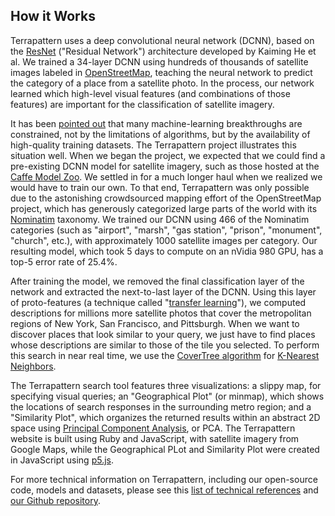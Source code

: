 ## How it Works

Terrapattern uses a deep convolutional neural network (DCNN), based on the [ResNet](http://arxiv.org/abs/1512.03385) ("Residual Network") architecture developed by Kaiming He et al. We trained a 34-layer DCNN using hundreds of thousands of satellite images labeled in [OpenStreetMap](https://www.openstreetmap.org/), teaching the neural network to predict the category of a place from a satellite photo. In the process, our network learned which high-level visual features (and combinations of those features) are important for the classification of satellite imagery. 

It has been [pointed out](http://www.spacemachine.net/views/2016/3/datasets-over-algorithms) that many machine-learning breakthroughs are constrained, not by the limitations of algorithms, but by the availability of high-quality training datasets. The Terrapattern project illustrates this situation well. When we began the project, we expected that we could find a pre-existing DCNN model for satellite imagery, such as those hosted at the [Caffe Model Zoo](http://caffe.berkeleyvision.org/model_zoo.html). We settled in for a much longer haul when we realized we would have to train our own. To that end, Terrapattern was only possible due to the astonishing crowdsourced mapping effort of the OpenStreetMap project, which has generously categorized large parts of the world with its [Nominatim](http://wiki.openstreetmap.org/wiki/Nominatim/Special_Phrases/EN) taxonomy. We trained our DCNN using 466 of the Nominatim categories (such as "airport", "marsh", "gas station", "prison", "monument", "church", etc.), with approximately 1000 satellite images per category. Our resulting model, which took 5 days to compute on an nVidia 980 GPU, has a top-5 error rate of 25.4%.

After training the model, we removed the final classification layer of the network and extracted the next-to-last layer of the DCNN. Using this layer of proto-features (a technique called "[transfer learning](https://www.tensorflow.org/versions/r0.8/tutorials/image_recognition/index.html)"), we computed descriptions for millions more satellite photos that cover the metropolitan regions of New York, San Francisco, and Pittsburgh. When we want to discover places that look similar to your query, we just have to find places whose descriptions are similar to those of the tile you selected. To perform this search in near real time, we use the [CoverTree algorithm](https://github.com/manzilzaheer/CoverTree) for [K-Nearest Neighbors](https://en.wikipedia.org/wiki/K-nearest_neighbors_algorithm).

The Terrapattern search tool features three visualizations: a slippy map, for specifying visual queries; an "Geographical Plot" (or minmap), which shows the locations of search responses in the surrounding metro region; and a "Similarity Plot", which organizes the returned results within an abstract 2D space using [Principal Component Analysis](https://en.wikipedia.org/wiki/Principal_component_analysis), or PCA. The Terrapattern website is built using Ruby and JavaScript, with satellite imagery from Google Maps, while the Geographical PLot and Similarity Plot were created in JavaScript using [p5.js](http://p5js.org/). 

For more technical information on Terrapattern, including our open-source code, models and datasets, please see this [list of technical references](http://www.terrapattern.com/references#technical-bibliography) and [our Github repository](http://github.com/workergnome/terrapattern).